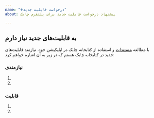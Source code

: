 ```yaml
---
name: "➕درخواست قابلیت جدید"
about: پیشنهاد درخواست قابلیت جدید برای پلتفرم چابک

---
```


<!--برای نمایش واضح‌تر و بدون توضیحات برروی "Preview" کلیک کنید.-->
## به قابلیت‌های جدید نیاز دارم
با مطالعه [مستندات](https://doc.chabokpush.com/android/required.html) و استفاده از کتابخانه چابک در اپلیکیشن خود، نیازمند قابلیت‌های جدید در کتابخانه چابک هستم که در زیر به آن اشاره خواهم کرد:

### نیازمندی
<!--  1. من نیازمند .... در پلتفرم چابک هستم.-->
1.   
2.  
<!-- .... -->
### قابلیت
<!--  1. پیشنهاد می‌کنم قابلیت ... برای ... در پلتفرم چابک اضافه شود.-->
1.
2.
<!-- .... -->
